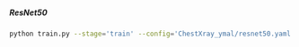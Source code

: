 ##### ResNet50
```bash
python train.py --stage='train' --config='ChestXray_ymal/resnet50.yaml' --gpus=0 --fold=0
```


